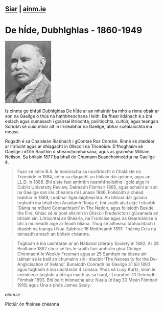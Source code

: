 [Siar](/daoine.xml) | [ainm.ie](https://www.ainm.ie/Bio.aspx?ID=421)
------------------
# De hÍde,  Dubhlghlas - 1860-1949

![](/pic/dehide.jpg)

Is cinnte go bhfuil Dubhlghlas De hÍde ar an mhuintir ba mhó a rinne obair ar son na Gaeilge ó thús na hathbheochana i leith. Ba fhear ildánach é a bhí eolach agus cumasach i gcúrsaí litríochta, poilitíochta, cultúir, agus teangan. Scríobh sé cuid mhór alt in Irisleabhar na Gaeilge, ábhar scéalaíochta ina measc.

Rugadh é sa Chaisleán Riabhach i gContae Ros Comáin. Rinne sé staidéar ar litríocht agus ar dhiagacht in Ollscoil na Trionóide. D'fhoghlaim sé Gaeilge i dTith Baoithín ó sheanchomharsana, agus as graiméar William Neilson. Sa bhliain 1877 ba bhall de Chumann Buanchoimeádta na Gaeilge é.

> Fuair sé céim B.A. le honóracha sa nualitríocht ó Choláiste na Tríonóide in 1884, céim sa diagacht an bhliain dár gcionn, agus an LL.D. in 1888. Bhí aiste faoi amhráin neamhfhoilsithe i gcló aige in Dublin University Review, Deireadh Fómhair 1885, agus achainí ar son na Gaeilge san iris chéanna mí Lúnasa 1886. Foilsíodh a chéad leabhar in 1889, Leabhar Sgeulaigheachta. An bhliain dár gcionn toghadh ina bhall den Acadamh Ríoga é, bhí sraith aistí aige i dtaobh ‘Dánta na mBard Connachtach’ in The Nation, agus foilsíodh Beside the Fire. Ghlac sé le post ollaimh in Ollscoil Fredericton i gCeanada an bhliain sin. Litríochtaí an Bhéarla, na Fraincise agus na Gearmáinise a bhí á múineadh aige ar feadh bliana. Thug sé aitheasc tábhachtach i dtaobh na teanga i Nua-Eabhrac 16 Meitheamh 1891. Tháinig Cois na teineadh amach an bhliain chéanna.

> Toghadh é ina uachtarán ar an National Literary Society in 1892. Ar 28 Bealtaine 1892 chuir sé tús le sraith faoi amhráin ghrá Chúige Chonnacht in Weekly Freeman agus ar 25 Samhain na bliana sin labhair sé le baill an chumainn sin i dtaobh ‘The Necessity for the De-Anglicisation of Ireland’. Bunaíodh Conradh na Gaeilge 31 Iúil 1893 agus toghadh é ina uachtarán 4 Lúnasa. Phós sé Lucy Kurtz, iníon le ceimiceoir taighde a bhí go maith as sa tsaol, i Learpholl 10 Deireadh Fómhair 1893. Bhí beirt iníonacha acu: Nuala (d’éag 30 Meán Fómhair 1916) agus Úna a phós James Sealy.

*ainm.ie*

Pictiúr ón fhoinse chéanna
